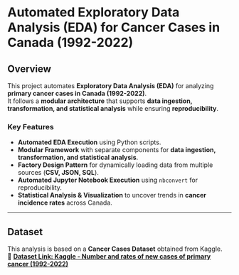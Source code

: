 # Automated Exploratory Data Analysis (EDA) for Cancer Cases in Canada (1992-2022)

## Overview
This project automates **Exploratory Data Analysis (EDA)** for analyzing **primary cancer cases in Canada (1992-2022)**.  
It follows a **modular architecture** that supports **data ingestion, transformation, and statistical analysis** while ensuring **reproducibility**.

### **Key Features**
- **Automated EDA Execution** using Python scripts.
- **Modular Framework** with separate components for **data ingestion, transformation, and statistical analysis**.
- **Factory Design Pattern** for dynamically loading data from multiple sources (**CSV, JSON, SQL**).
- **Automated Jupyter Notebook Execution** using `nbconvert` for reproducibility.
- **Statistical Analysis & Visualization** to uncover trends in **cancer incidence rates** across Canada.

---

## Dataset
This analysis is based on a **Cancer Cases Dataset** obtained from Kaggle.  
🔗 **[Dataset Link: Kaggle - Number and rates of new cases of primary cancer (1992-2022)](https://www.kaggle.com/datasets/samithsachidanandan/number-and-rates-of-new-cases-of-primary-cancer)**  
